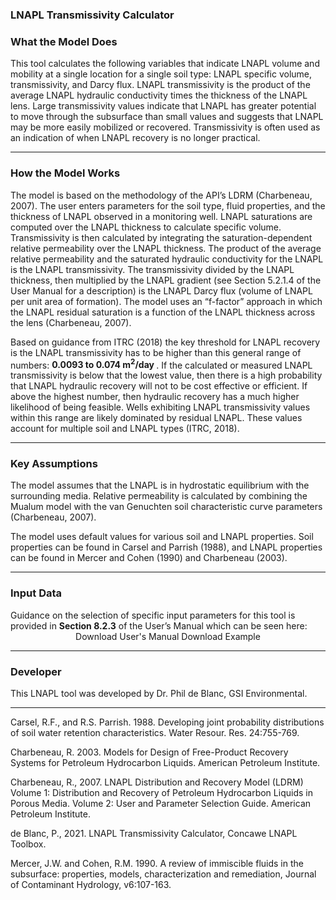 <h3> LNAPL Transmissivity Calculator </h3>   

<h3> What the Model Does </h3>   

This tool calculates the following variables that indicate LNAPL volume and mobility at a single location for a single soil type: LNAPL specific volume, transmissivity, and Darcy flux. LNAPL transmissivity is the product of the average LNAPL hydraulic conductivity times the thickness of the LNAPL lens. Large transmissivity values indicate that LNAPL has greater potential to move through the subsurface than small values and suggests that LNAPL may be more easily mobilized or recovered. Transmissivity is often used as an indication of when LNAPL recovery is no longer practical.

<hr class="featurette-divider">

<h3> How the Model Works </h3>

The model is based on the methodology of the API’s LDRM (Charbeneau, 2007). The user enters parameters for the soil type, fluid properties, and the thickness of LNAPL observed in a monitoring well. LNAPL saturations are computed over the LNAPL thickness to calculate specific volume. Transmissivity is then calculated by integrating the saturation-dependent relative permeability over the LNAPL thickness. The product of the average relative permeability and the saturated hydraulic conductivity for the LNAPL is the LNAPL transmissivity. The transmissivity divided by the LNAPL thickness, then multiplied by the LNAPL gradient (see Section 5.2.1.4 of the User Manual for a description) is the LNAPL Darcy flux (volume of LNAPL per unit area of formation). The model uses an “f-factor” approach in which the LNAPL residual saturation is a function of the LNAPL thickness across the lens (Charbeneau, 2007).

Based on guidance from  ITRC (2018) the key threshold for LNAPL recovery is the LNAPL transmissivity has to be higher than this general range of numbers: <b>0.0093 to 0.074 m<sup>2</sup>/day </b>. If the calculated or measured   LNAPL transmissivity is below that the lowest value, then there is a high probability that LNAPL hydraulic recovery will not to be cost effective or efficient.  If above the highest number, then hydraulic recovery has a much higher likelihood of being feasible. Wells exhibiting LNAPL transmissivity values within this range are likely dominated by residual LNAPL.  These values account for multiple soil and LNAPL types (ITRC, 2018).

<hr class="featurette-divider">

<h3> Key Assumptions </h3>  

The model assumes that the LNAPL is in hydrostatic equilibrium with the surrounding media. Relative permeability is calculated by combining the Mualum model with the van Genuchten soil characteristic curve parameters (Charbeneau, 2007).

The model uses default values for various soil and LNAPL properties. Soil properties can be found in Carsel and Parrish (1988), and LNAPL properties can be found in Mercer and Cohen (1990) and Charbeneau (2003).

<hr class="featurette-divider">

<h3> Input Data </h3>  
Guidance on the selection of specific input parameters for this tool is provided in <b>Section 8.2.3</b> of the User’s Manual which can be seen here:

<div style = "text-align:center;">
<a class="btn btn-default btn btn-default shiny-download-link shiny-bound-output button1" onclick="window.open('GSI_Concawe_LNAPL_Manual.pdf#page=47')" role="button">Download User's Manual</a>
<a class="btn btn-default btn btn-default shiny-download-link shiny-bound-output button1" onclick="window.open('06_LNAPL-Recovery/Tier_2/LNAPL_Transmissivity_Calculator_Example.pdf')" role="button">Download Example</a>
</div>

<hr class="featurette-divider">

<h3> Developer </h3>  

This LNAPL tool was developed by Dr. Phil de Blanc, GSI Environmental.

<hr class="featurette-divider">

Carsel, R.F., and R.S. Parrish. 1988. Developing joint probability distributions of soil water retention characteristics. Water Resour. Res. 24:755-769.

Charbeneau, R. 2003. Models for Design of Free-Product Recovery Systems for Petroleum Hydrocarbon Liquids. American Petroleum Institute.

Charbeneau, R., 2007. LNAPL Distribution and Recovery Model (LDRM) Volume 1: Distribution and Recovery of Petroleum Hydrocarbon Liquids in Porous Media. Volume 2: User and Parameter Selection Guide. American Petroleum Institute.

de Blanc, P., 2021.  LNAPL Transmissivity Calculator, Concawe LNAPL Toolbox.

Mercer, J.W. and Cohen, R.M. 1990. A review of immiscible fluids in the subsurface: properties, models, characterization and remediation, Journal of Contaminant Hydrology, v6:107-163.
